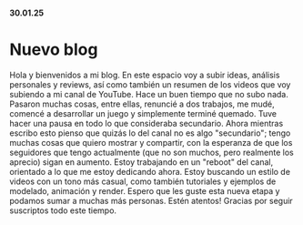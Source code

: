 #### 30.01.25
# Nuevo blog

Hola y bienvenidos a mi blog. En este espacio voy a subir ideas, análisis personales y reviews, así como también un resumen de los videos que voy subiendo a mi canal de YouTube.
Hace un buen tiempo que no subo nada. Pasaron muchas cosas, entre ellas, renuncié a dos trabajos, me mudé, comencé a desarrollar un juego y simplemente terminé quemado. Tuve hacer una pausa en todo lo que consideraba secundario. Ahora mientras escribo esto pienso que quizás lo del canal no es algo "secundario"; tengo muchas cosas que quiero mostrar y compartir, con la esperanza de que los seguidores que tengo actualmente (que no son muchos, pero realmente los aprecio) sigan en aumento. Estoy trabajando en un "reboot" del canal, orientado a lo que me estoy dedicando ahora. Estoy buscando un estilo de videos con un tono más casual, como también tutoriales y ejemplos de modelado, animación y render. Espero que les guste esta nueva etapa y podamos sumar a muchas más personas. Estén atentos! Gracias por seguir suscriptos todo este tiempo.
